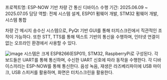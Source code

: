 프로젝트명: ESP-NOW 기반 차량 간 통신 디바이스
수행 기간: 2025.06.09 ~ 2025.07.05
담당 역할: 전체 시스템 설계, ESP01 펌웨어 개발, STM32 펌웨어 개발, 시스템 통합

 차량 간 메시지 송수신 시스템으로, PyQt 기반 GUI를 통해 터치스크린에서 직관적인 조작이 가능하다. 또한 STT, TTS를 통해 텍스트 기반의 통신을 수행하며, 인터넷 연결이 없는 오프라인 환경에서 사용할 수 있다. 

![image](https://github.com/user-attachments/assets/fd39ac15-fd1c-458d-a9a2-eecfc9bd3408)
시스템은 크게 ESP8266(ESP01), STM32, RaspberryPi로 구성된다. 
각 보드들은 UART를 통해 통신하며, 수신한 UART 신호에 따라 동작을 수행한다.
각 디바이스끼리는 ESP-NOW를 통해 통신한다.
음성 녹음, 재생은 라즈베리파이에 USB 마이크, USB 스피커를 활용하며, 화면은 터치스크린을 활용한다.
